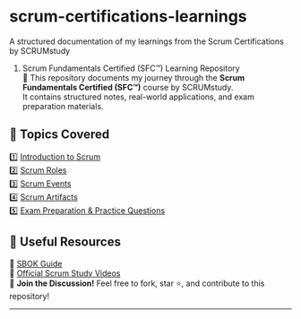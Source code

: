 # scrum-certifications-learnings
A structured documentation of my learnings from the Scrum Certifications  by SCRUMstudy

1. Scrum Fundamentals Certified (SFC™) Learning Repository  
🚀 This repository documents my journey through the **Scrum Fundamentals Certified (SFC™)** course by SCRUMstudy.  
It contains structured notes, real-world applications, and exam preparation materials.  

## 📌 Topics Covered  
1️⃣ [Introduction to Scrum](./01-introduction-to-scrum/README.md)  
2️⃣ [Scrum Roles](./02-scrum-roles/README.md)  
3️⃣ [Scrum Events](./03-scrum-events/README.md)  
4️⃣ [Scrum Artifacts](./04-scrum-artifacts/README.md)  
5️⃣ [Exam Preparation & Practice Questions](./05-exam-preparation/README.md)  

## 🔗 Useful Resources  
📘 [SBOK Guide](https://www.scrumstudy.com/sbokguide/download-free-buy-sbok)  
🎥 [Official Scrum Study Videos](https://www.scrumstudy.com)  
💬 **Join the Discussion!** Feel free to fork, star ⭐, and contribute to this repository!  

---

